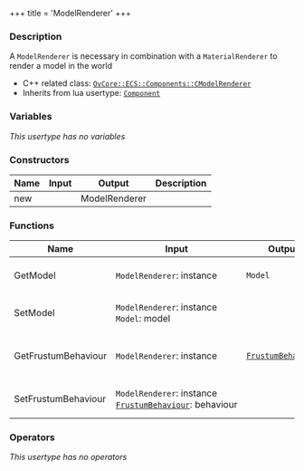 +++
title = 'ModelRenderer'
+++

### Description
A `ModelRenderer` is necessary in combination with a `MaterialRenderer` to render a model in the world

- C++ related class: [`OvCore::ECS::Components::CModelRenderer`](https://github.com/Overload-Technologies/Overload/tree/main/Sources/Overload/OvCore/include/OvCore/ECS/Components/CModelRenderer.h)
- Inherits from lua usertype: [`Component`](../Component)

### Variables
_This usertype has no variables_

### Constructors
|Name|Input|Output|Description|
|-|-|-|-|
|new||ModelRenderer||

### Functions
|Name|Input|Output|Description|
|-|-|-|-|
|GetModel|`ModelRenderer`:&nbsp;instance<br>|`Model`|Returns the current model|
|SetModel|`ModelRenderer`:&nbsp;instance<br>`Model`:&nbsp;model<br>||Defines the model to use|
|GetFrustumBehaviour|`ModelRenderer`:&nbsp;instance<br>|[`FrustumBehaviour`](FrustumBehaviour)|Returns the current bounding mode|
|SetFrustumBehaviour|`ModelRenderer`:&nbsp;instance<br>[`FrustumBehaviour`](FrustumBehaviour):&nbsp;behaviour<br>||Sets a bounding mode|

### Operators
_This usertype has no operators_
